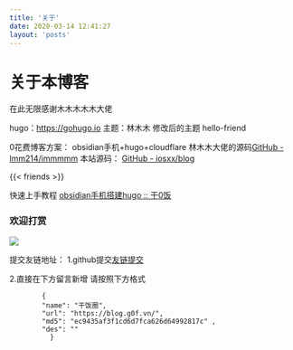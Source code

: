 ```yaml
---
title: '关于'
date: 2020-03-14 12:41:27
layout: 'posts'
---
```


# 关于本博客

在此无限感谢木木木木木大佬

hugo：https://gohugo.io
主题：林木木 修改后的主题 hello-friend

0花费博客方案：
obsidian手机+hugo+cloudflare
林木木大佬的源码[GitHub - lmm214/immmmm](https://github.com/lmm214/immmmm)
本站源码：
[GitHub - iosxx/blog](https://github.com/iosxx/blog.git)

{{< friends >}}

快速上手教程
[obsidian手机搭建hugo :: 干0饭](https://blog.g0f.cn/obsidian-hugo-cloudflare/)

### 欢迎打赏

![](https://jsdelivr.topthink.com/gh/iosxx/blog@master/static/images/mm_reward_qrcode_1758626152222.webp)
      

提交友链地址：
1.github提交[友链提交](https://github.com/iosxx/blog/blob/master/static/friends.json)

2.直接在下方留言新增
请按照下方格式

> 
            {
            "name": "干饭圈",
            "url": "https://blog.g0f.vn/",
            "md5": "ec9435af3f1cd6d7fca626d64992817c" ,
            "des": "" 
              }
        


